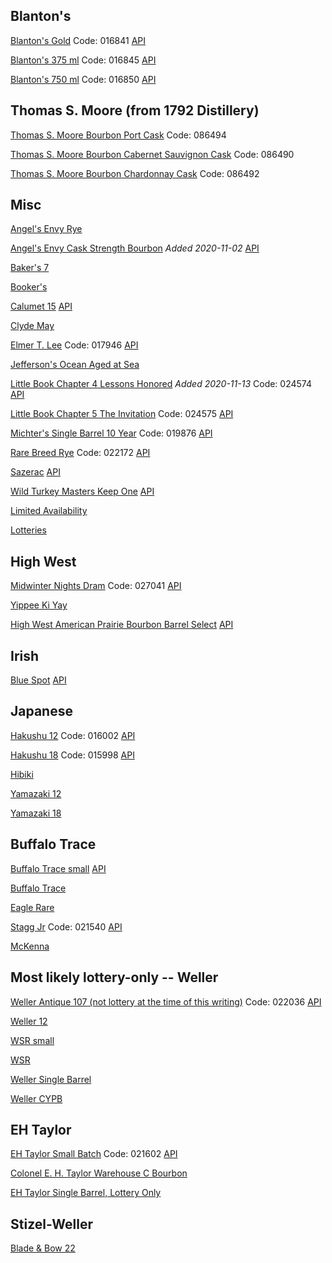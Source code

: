 ## Blanton's

[Blanton's Gold](https://www.abc.virginia.gov/products/bourbon/blanton-gold-label?productSize=0) Code: 016841
[API](https://www.abc.virginia.gov/webapi/inventory/storeNearby?storeNumber=224&productCode=016841&mileRadius=999&storeCount=5&buffer=0)

[Blanton's 375 ml](https://www.abc.virginia.gov/products/bourbon/blantons-single-barrel-bourbon?productSize=0) Code: 016845
[API](https://www.abc.virginia.gov/webapi/inventory/storeNearby?storeNumber=224&productCode=016845&mileRadius=999&storeCount=5&buffer=0)

[Blanton's 750 ml](https://www.abc.virginia.gov/products/bourbon/blantons-single-barrel-bourbon?productSize=1) Code: 016850
[API](https://www.abc.virginia.gov/webapi/inventory/storeNearby?storeNumber=224&productCode=016850&mileRadius=999&storeCount=5&buffer=0)

## Thomas S. Moore (from 1792 Distillery)
[Thomas S. Moore Bourbon Port Cask](https://www.abc.virginia.gov/products/bourbon/thomas-s-moore-bourbon-port-cask?productSize=0) Code: 086494

[Thomas S. Moore Bourbon Cabernet Sauvignon Cask](https://www.abc.virginia.gov/products/bourbon/thomas-s-moore-bourbon-cabernet-sauvignon-cask?productSize=0) Code: 086490

[Thomas S. Moore Bourbon Chardonnay Cask](https://www.abc.virginia.gov/products/bourbon/thomas-s-moore-bourbon-chardonnay-cask?productSize=0) Code: 086492

## Misc

[Angel's Envy Rye](https://www.abc.virginia.gov/products/rye/angels-envy-rye-whiskey?productSize=0)

[Angel's Envy Cask Strength Bourbon](https://www.abc.virginia.gov/products/bourbon/angels-envy-cask-strength-bourbon?productSize=0) *Added 2020-11-02*  [API](https://www.abc.virginia.gov/webapi/inventory/storeNearby?storeNumber=224&productCode=016567&mileRadius=999&storeCount=5&buffer=0)

[Baker's 7](https://www.abc.virginia.gov/products/bourbon/bakers-bourbon?productSize=0)

[Booker's](https://www.abc.virginia.gov/products/bourbon/bookers-bourbon?productSize=0)

[Calumet 15](https://www.abc.virginia.gov/products/bourbon/calumet-15-year-old-bourbon?productSize=0)
[API](https://www.abc.virginia.gov/webapi/inventory/storeNearby?storeNumber=224&productCode=017192&mileRadius=999&storeCount=5&buffer=0)


[Clyde May](https://www.abc.virginia.gov/products/whiskey/clyde-mays-cask-strength-alabama-style-whiskey?productSize=0)

[Elmer T. Lee](https://www.abc.virginia.gov/products/bourbon/elmer-t-lee-bourbon?productSize=0) Code: 017946
[API](https://www.abc.virginia.gov/webapi/inventory/storeNearby?storeNumber=224&productCode=017946&mileRadius=999&storeCount=5&buffer=0)

[Jefferson's Ocean Aged at Sea](https://www.abc.virginia.gov/products/bourbon/jeffersons-ocean-aged-at-sea-cask-strength?productSize=0)

[Little Book Chapter 4 Lessons Honored](https://www.abc.virginia.gov/products/bourbon/little-book-chapter-4-lessons-honored?productSize=0) *Added 2020-11-13* Code: 024574
[API](https://www.abc.virginia.gov/webapi/inventory/storeNearby?storeNumber=224&productCode=024574&mileRadius=999&storeCount=5&buffer=0)

[Little Book Chapter 5 The Invitation](https://www.abc.virginia.gov/products/bourbon/little-book-chapter-5-the-invitation?productSize=0) Code: 024575
[API](https://www.abc.virginia.gov/webapi/inventory/storeNearby?storeNumber=224&productCode=024575&mileRadius=999&storeCount=5&buffer=0)

[Michter's Single Barrel 10 Year](https://www.abc.virginia.gov/products/bourbon/michters-single-barrel-10-yr-bourbon?productSize=0) Code: 019876
[API](https://www.abc.virginia.gov/webapi/inventory/storeNearby?storeNumber=224&productCode=019876&mileRadius=999&storeCount=5&buffer=0)

[Rare Breed Rye](https://www.abc.virginia.gov/products/rye/rare-breed-rye?productSize=0) Code: 022172
[API](https://www.abc.virginia.gov/webapi/inventory/storeNearby?storeNumber=224&productCode=022172&mileRadius=999&storeCount=5&buffer=0)

[Sazerac](https://www.abc.virginia.gov/products/rye/sazerac-rye-6-yr?productSize=0)
[API](https://www.abc.virginia.gov/webapi/inventory/storeNearby?storeNumber=224&productCode=027100&mileRadius=999&storeCount=5&buffer=0)

[Wild Turkey Masters Keep One](https://www.abc.virginia.gov/products/bourbon/wild-turkey-masters-keep-one?productSize=0)
[API](https://www.abc.virginia.gov/webapi/inventory/storeNearby?storeNumber=224&productCode=022073&mileRadius=999&storeCount=5&buffer=0)

[Limited Availability](https://www.abc.virginia.gov/products/limited-availability)

[Lotteries](https://www.abc.virginia.gov/products/limited-availability/lottery)

## High West
[Midwinter Nights Dram](https://www.abc.virginia.gov/products/rye/high-west-a-midwinter-nights-dram?productSize=0) Code: 027041
[API](https://www.abc.virginia.gov/webapi/inventory/storeNearby?storeNumber=224&productCode=027041&mileRadius=999&storeCount=5&buffer=0)

[Yippee Ki Yay](https://www.abc.virginia.gov/products/rye/high-west-yippee-ki-yay-whiskey?productSize=0)

[High West American Prairie Bourbon Barrel Select](https://www.abc.virginia.gov/products/bourbon/high-west-american-prairie-bourbon-barrel-select?productSize=0)
[API](https://www.abc.virginia.gov/webapi/inventory/storeNearby?storeNumber=224&productCode=018606&mileRadius=999&storeCount=5&buffer=0)

## Irish
[Blue Spot](...) 
[API](https://www.abc.virginia.gov/webapi/inventory/storeNearby?storeNumber=224&productCode=015534&mileRadius=999&storeCount=5&buffer=0)

## Japanese
[Hakushu 12](https://www.abc.virginia.gov/products/whiskey/hakushu-12-year-japanese-whiskey?productSize=0) Code: 016002
[API](https://www.abc.virginia.gov/webapi/inventory/storeNearby?storeNumber=224&productCode=016002&mileRadius=999&storeCount=5&buffer=0)

[Hakushu 18](https://www.abc.virginia.gov/products/whiskey/hakushu-18-year-japanese-whiskey?productSize=0) Code: 015998
[API](https://www.abc.virginia.gov/webapi/inventory/storeNearby?storeNumber=224&productCode=015998&mileRadius=999&storeCount=5&buffer=0)

[Hibiki](https://www.abc.virginia.gov/products/whiskey/hibiki-harmony-whiskey?productSize=0)

[Yamazaki 12](https://www.abc.virginia.gov/products/whiskey/suntory-yamazaki-12-year-whisky?productSize=0)

[Yamazaki 18](https://www.abc.virginia.gov/products/whiskey/yamazaki-18-year-whisky?productSize=0)


## Buffalo Trace

[Buffalo Trace small](https://www.abc.virginia.gov/products/bourbon/buffalo-trace-bourbon?productSize=0)
[API](https://www.abc.virginia.gov/webapi/inventory/storeNearby?storeNumber=224&productCode=018008&mileRadius=999&storeCount=5&buffer=0)


[Buffalo Trace](https://www.abc.virginia.gov/products/bourbon/buffalo-trace-bourbon?productSize=1)

[Eagle Rare](https://www.abc.virginia.gov/products/bourbon/eagle-rare-10-year-bourbon?productSize=1)

[Stagg Jr](https://www.abc.virginia.gov/products/bourbon/stagg-jr?productSize=0) Code: 021540
[API](https://www.abc.virginia.gov/webapi/inventory/storeNearby?storeNumber=224&productCode=021540&mileRadius=999&storeCount=5&buffer=0)

[McKenna](https://www.abc.virginia.gov/products/bourbon/henry-mckenna-single-barrel-bourbon?productSize=0)


## Most likely lottery-only -- Weller

[Weller Antique 107 (not lottery at the time of this writing)](https://www.abc.virginia.gov/products/bourbon/old-weller-antique-107-bourbon?productSize=0) Code: 022036
[API](https://www.abc.virginia.gov/webapi/inventory/storeNearby?storeNumber=224&productCode=022036&mileRadius=999&storeCount=5&buffer=0)

[Weller 12](https://www.abc.virginia.gov/products/bourbon/weller-12-year-wheated-bourbon?productSize=0)

[WSR small](https://www.abc.virginia.gov/products/bourbon/wl-weller-special-reserve-bourbon?productSize=0)

[WSR](https://www.abc.virginia.gov/products/bourbon/wl-weller-special-reserve-bourbon?productSize=1)

[Weller Single Barrel](https://www.abc.virginia.gov/products/bourbon/weller-single-barrel?productSize=0)

[Weller CYPB](https://www.abc.virginia.gov/products/bourbon/weller-cypb-bourbon?productSize=0)


## EH Taylor
[EH Taylor Small Batch](https://www.abc.virginia.gov/products/bourbon/e-h-taylor-jr-small-batch-whiskey?productSize=0) Code: 021602
[API](https://www.abc.virginia.gov/webapi/inventory/storeNearby?storeNumber=224&productCode=021602&mileRadius=999&storeCount=5&buffer=0)

[Colonel E. H. Taylor Warehouse C Bourbon](https://www.abc.virginia.gov/products/bourbon/colonel-e-h-taylor-warehouse-c-bourbon?productSize=0)

[EH Taylor Single Barrel, Lottery Only](https://www.abc.virginia.gov/products/bourbon/e-h-taylor-jr-single-barrel-bourbon?productSize=0)

## Stizel-Weller
[Blade & Bow 22](https://www.abc.virginia.gov/products/bourbon/blade-and-bow-22-year-bourbon?productSize=0)
